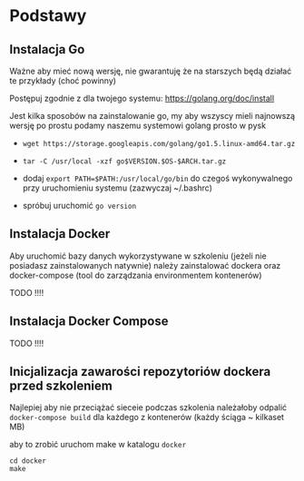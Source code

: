 # Podstawy

## Instalacja Go

Ważne aby mieć nową wersję, nie gwarantuję że na starszych będą działać te przykłady
(choć powinny)

Postępuj zgodnie z dla twojego systemu:
https://golang.org/doc/install

Jest kilka sposobów na zainstalowanie go, my aby wszyscy mieli najnowszą wersję
po prostu podamy naszemu systemowi golang prosto w pysk

- `wget https://storage.googleapis.com/golang/go1.5.linux-amd64.tar.gz`

- `tar -C /usr/local -xzf go$VERSION.$OS-$ARCH.tar.gz`

- dodaj `export PATH=$PATH:/usr/local/go/bin` do czegoś wykonywalnego
przy uruchomieniu systemu (zazwyczaj ~/.bashrc)

- spróbuj uruchomić `go version`


## Instalacja Docker

Aby uruchomić bazy danych wykorzystywane w szkoleniu (jeżeli nie posiadasz
zainstalowanych natywnie) należy zainstalować dockera oraz docker-compose
(tool do zarządzania environmentem kontenerów)


TODO !!!!

## Instalacja Docker Compose

TODO !!!!


## Inicjalizacja zawarości repozytoriów dockera przed szkoleniem

Najlepiej aby nie przeciążać sieceie podczas szkolenia należałoby odpalić `docker-compose build` dla każdego z kontenerów (każdy ściąga ~ kilkaset MB)

aby to zrobić uruchom make w katalogu `docker`

```
cd docker
make
```
